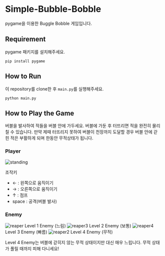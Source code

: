 # Simple-Bubble-Bobble
pygame을 이용한 Buggle Bobble 게임입니다.

## Requirement
pygame 패키지를 설치해주세요.
```
pip install pygame
```

## How to Run
이 repository를 clone한 후 ```main.py```를 실행해주세요.
```
python main.py
```

## How to Play the Game
버블을 발사하여 적들을 버블 안에 가두세요. 버블에 가둔 후 터뜨리면 적을 완전히 물리칠 수 있습니다. 만약 제때 터뜨리지 못하여 버블이 천장까지 도달할 경우 버블 안에 갇힌 적은 부활하게 되며 한동안 무적상태가 됩니다.

### Player
![standing](https://user-images.githubusercontent.com/65074958/131250668-7bf9d105-07fe-4cb7-bc60-09ca04c6f79b.png)

조작키
* ← : 왼쪽으로 움직이기
* → : 오른쪽으로 움직이기
* ↑ : 점프
* space : 공격(버블 발사)

### Enemy
![reaper](https://user-images.githubusercontent.com/65074958/131250788-50405377-8537-4774-82cc-193cebe35259.png)
Level 1 Enemy (느림)
![reaper3](https://user-images.githubusercontent.com/65074958/131250803-f6da88f8-3ece-4dd6-a312-4bd4daa8c4bf.png)
Level 2 Enemy (보통)
![reaper4](https://user-images.githubusercontent.com/65074958/131250805-b56b73e1-aba6-4c3f-b2aa-37510c3592af.png)
Level 3 Enemy (빠름)
![reaper2](https://user-images.githubusercontent.com/65074958/131250797-c855347b-3bbb-4129-ab07-ddbc46c0f32d.png)
Level 4 Enemy (무적)

Level 4 Enemy는 버블에 갇히지 않는 무적 상태이지만 대신 매우 느립니다. 무적 상태가 풀릴 때까지 피해 다니세요!
